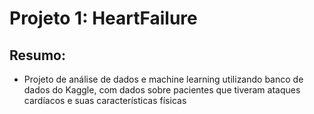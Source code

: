 # Projeto 1: HeartFailure
## Resumo:
* Projeto de análise de dados e machine learning utilizando banco de dados do Kaggle, com dados sobre pacientes que tiveram ataques cardíacos e suas características físicas 
